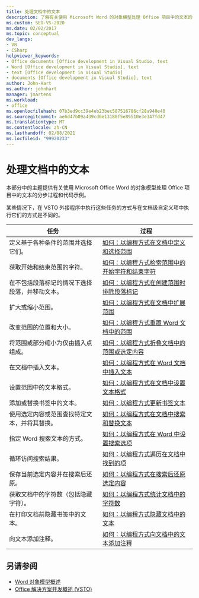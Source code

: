 ```yaml
---
title: 处理文档中的文本
description: 了解有关使用 Microsoft Word 的对象模型处理 Office 项目中的文本的分步过程和代码示例。
ms.custom: SEO-VS-2020
ms.date: 02/02/2017
ms.topic: conceptual
dev_langs:
- VB
- CSharp
helpviewer_keywords:
- Office documents [Office development in Visual Studio, text
- Word [Office development in Visual Studio], text
- text [Office development in Visual Studio]
- documents [Office development in Visual Studio], text
author: John-Hart
ms.author: johnhart
manager: jmartens
ms.workload:
- office
ms.openlocfilehash: 07b3ed9cc39e4eb23bec587516786cf28a940e40
ms.sourcegitcommit: ae6d47b09a439cd0e13180f5e89510e3e347fd47
ms.translationtype: MT
ms.contentlocale: zh-CN
ms.lasthandoff: 02/08/2021
ms.locfileid: "99920233"
---
```

# <a name="work-with-text-in-documents"></a>处理文档中的文本
  本部分中的主题提供有关使用 Microsoft Office Word 的对象模型处理 Office 项目中的文本的分步过程和代码示例。

 某些情况下，在 VSTO 外接程序中执行这些任务的方式与在文档级自定义项中执行它们的方式是不同的。

|任务|过程|
|----------|---------------|
|定义基于各种条件的范围并选择它们。|[如何：以编程方式在文档中定义和选择范围](../vsto/how-to-programmatically-define-and-select-ranges-in-documents.md)|
|获取开始和结束范围的字符。|[如何：以编程方式检索范围中的开始字符和结束字符](../vsto/how-to-programmatically-retrieve-start-and-end-characters-in-ranges.md)|
|在不包括段落标记的情况下选择段落，并移动文本。|[如何：以编程方式在创建范围时排除段落标记](../vsto/how-to-programmatically-exclude-paragraph-marks-when-creating-ranges.md)|
|扩大或缩小范围。|[如何：以编程方式在文档中扩展范围](../vsto/how-to-programmatically-extend-ranges-in-documents.md)|
|改变范围的位置和大小。|[如何：以编程方式重置 Word 文档中的范围](../vsto/how-to-programmatically-reset-ranges-in-word-documents.md)|
|将范围或部分缩小为仅由插入点组成。|[如何：以编程方式折叠文档中的范围或选定内容](../vsto/how-to-programmatically-collapse-ranges-or-selections-in-documents.md)|
|在文档中插入文本。|[如何：以编程方式在 Word 文档中插入文本](../vsto/how-to-programmatically-insert-text-into-word-documents.md)|
|设置范围中的文本格式。|[如何：以编程方式在文档中设置文本格式](../vsto/how-to-programmatically-format-text-in-documents.md)|
|添加或替换书签中的文本。|[如何：以编程方式更新书签文本](../vsto/how-to-programmatically-update-bookmark-text.md)|
|使用选定内容或范围查找特定文本，并将其替换。|[如何：以编程方式在文档中搜索和替换文本](../vsto/how-to-programmatically-search-for-and-replace-text-in-documents.md)|
|指定 Word 搜索文本的方式。|[如何：以编程方式在 Word 中设置搜索选项](../vsto/how-to-programmatically-set-search-options-in-word.md)|
|循环访问搜索结果。|[如何：以编程方式遍历在文档中找到的项](../vsto/how-to-programmatically-loop-through-found-items-in-documents.md)|
|保存当前选定内容并在搜索后还原。|[如何：以编程方式在搜索后还原选定内容](../vsto/how-to-programmatically-restore-selections-after-searches.md)|
|获取文档中的字符数（包括隐藏字符）。|[如何：以编程方式统计文档中的字符数](../vsto/how-to-programmatically-count-characters-in-documents.md)|
|在打印文档前隐藏书签中的文本。|[如何：以编程方式隐藏文档中的文本](../vsto/how-to-programmatically-hide-text-in-documents.md)|
|向文本添加注释。|[如何：以编程方式向文档中的文本添加注释](../vsto/how-to-programmatically-add-comments-to-text-in-documents.md)|

## <a name="see-also"></a>另请参阅
- [Word 对象模型概述](../vsto/word-object-model-overview.md)
- [Office 解决方案开发概述 &#40;VSTO&#41;](../vsto/office-solutions-development-overview-vsto.md)
